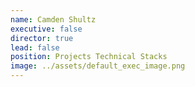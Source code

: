 ```yaml
---
name: Camden Shultz
executive: false
director: true
lead: false
position: Projects Technical Stacks
image: ../assets/default_exec_image.png
---
```

